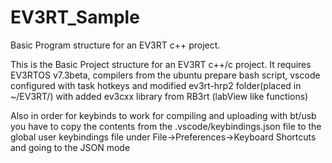 # EV3RT_Sample
Basic Program structure for an EV3RT c++ project.

This is the Basic Project structure for an EV3RT c++/c project.
It requires EV3RTOS v7.3beta, compilers from the ubuntu prepare bash script, vscode configured with task hotkeys
and modified ev3rt-hrp2 folder(placed in ~/EV3RT/) with added ev3cxx library from RB3rt (labView like functions)

Also in order for keybinds to work for compiling and uploading with bt/usb you have to copy the contents from the .vscode/keybindings.json file to the global user keybindings file under File->Preferences->Keyboard Shortcuts and going to the JSON mode
